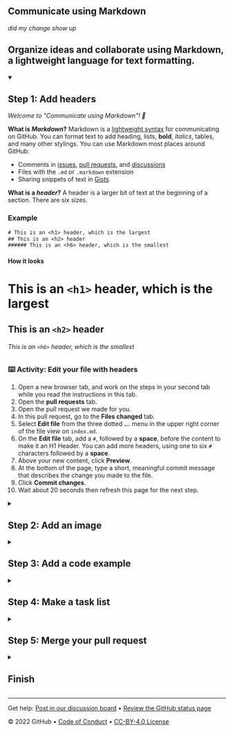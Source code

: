 <!--
  <<< # Author notes: Header of the course >>>
  Include a 1280×640 image, course title in sentence case, and a concise description in emphasis.
  In your repository settings: enable template repository, add your 1280×640 social image, auto delete head branches.
  Add your open source license, GitHub uses Creative Commons Attribution 4.0 International.
-->

## Communicate using Markdown
_*did my change show up*_


## Organize ideas and collaborate using Markdown, a lightweight language for text formatting.

<!--
  <<< Author notes: Start of the course >>>
  Include start button, a note about Actions minutes,
  and tell the learner why they should take the course.
  Each step should be wrapped in <details>/<summary>, with an `id` set.
  The start <details> should have `open` as well.
  Do not use quotes on the <details> tag attributes.
-->

<!--step0

GitHub is about more than code. It’s a platform for software collaboration, and Markdown is one of the most important ways developers can make their communication clear and organized in issues and pull requests. This course will walk you through creating and using headings more effectively, organizing thoughts in bulleted lists, and showing how much work you’ve completed with checklists. You can even use Markdown to add some depth to your work with the help of emoji, images, and links.

- **Who is this for**: New developers, new GitHub users, and students.
- **What you'll learn**: Use Markdown to add lists, images, and links in a comment or text file.
- **What you'll build**: We'll update a plain text file and add Markdown formatting, and you can use this file to start your own GitHub Pages site.
- **Prerequisites**: In this course you will work with pull requests as well as edit files. If these things aren't familiar to you, we recommend you take the [Introduction to GitHub](https://github.com/skills/introduction-to-github) course, first!
- **How long**: This course is five steps long and takes less than one hour to complete.

## How to start this course

1. Above these instructions, right-click **Use this template** and open the link in a new tab.
   ![Use this template](https://user-images.githubusercontent.com/1221423/169618716-fb17528d-f332-4fc5-a11a-eaa23562665e.png)
2. In the new tab, follow the prompts to create a new repository.
   - For owner, choose your personal account or an organization to host the repository.
   - We recommend creating a public repository—private repositories will [use Actions minutes](https://docs.github.com/en/billing/managing-billing-for-github-actions/about-billing-for-github-actions).
   ![Create a new repository](https://user-images.githubusercontent.com/1221423/169618722-406dc508-add4-4074-83f0-c7a7ad87f6f3.png)
3. After your new repository is created, wait about 20 seconds, then refresh the page. Follow the step-by-step instructions in the new repository's README.

endstep0-->

<!--
  <<< Author notes: Step 1 >>>
  Choose 3-5 steps for your course.
  The first step is always the hardest, so pick something easy!
  Link to docs.github.com for further explanations.
  Encourage users to open new tabs for steps!
-->

<details id=1 open>
<summary><h2>Step 1: Add headers</h2></summary>

_Welcome to "Communicate using Markdown"! :wave:_

**What is _Markdown_?** Markdown is a [lightweight syntax](https://docs.github.com/github/writing-on-github/getting-started-with-writing-and-formatting-on-github/basic-writing-and-formatting-syntax) for communicating on GitHub. You can format text to add heading, lists, **bold**, _italics_, tables, and many other stylings. You can use Markdown most places around GitHub:

- Comments in [issues](https://docs.github.com/issues/tracking-your-work-with-issues/about-issues), [pull requests](https://docs.github.com/pull-requests/collaborating-with-pull-requests/proposing-changes-to-your-work-with-pull-requests/about-pull-requests), and [discussions](https://docs.github.com/discussions/collaborating-with-your-community-using-discussions/about-discussions)
- Files with the `.md` or `.markdown` extension
- Sharing snippets of text in [Gists](https://docs.github.com/github/writing-on-github/editing-and-sharing-content-with-gists/creating-gists)

**What is a _header_?** A header is a larger bit of text at the beginning of a section. There are six sizes.

### Example

```txt
# This is an <h1> header, which is the largest
## This is an <h2> header
###### This is an <h6> header, which is the smallest
```

#### How it looks

# This is an `<h1>` header, which is the largest
## This is an `<h2>` header
###### This is an `<h6>` header, which is the smallest

### :keyboard: Activity: Edit your file with headers

1. Open a new browser tab, and work on the steps in your second tab while you read the instructions in this tab.
1. Open the **pull requests** tab.
1. Open the pull request we made for you.
1. In this pull request, go to the **Files changed** tab.
1. Select **Edit file** from the three dotted **...** menu in the upper right corner of the file view on `index.md`.
1. On the **Edit file** tab, add a `#`, followed by a **space**, before the content to make it an H1 Header. You can add more headers, using one to six `#` characters followed by a **space**.
1. Above your new content, click **Preview**.
1. At the bottom of the page, type a short, meaningful commit message that describes the change you made to the file.
1. Click **Commit changes**.
1. Wait about 20 seconds then refresh this page for the next step.

</details>

<!--
  <<< Author notes: Step 2 >>>
  Start this step by acknowledging the previous step.
  Define terms and link to docs.github.com.
-->

<details id=2>
<summary><h2>Step 2: Add an image</h2></summary>

_Great job adding headers to the file :sparkles:_

Let's add an image. Include descriptive text in the square brackets. This text is read aloud for people using screen readers. It's also shown at times when your image doesn't display, such as when there's a poor connection. You can see the syntax for images below:

### Example

```md
![Image of Yaktocat](https://octodex.github.com/images/yaktocat.png)
# Start learning markdown
##Add an image
![waterfall](this pc/pictures/waterfall/20190620_130621.jpg)
![opensource dog](http://www.publicdomainfiles.com/show_file.php?id=13958583025224)

```

#### How it looks

<img alt="Image of Yaktocat" src=https://octodex.github.com/images/yaktocat.png width=400>

### :keyboard: Activity: Adding an image

1. As you did before, edit the `index.md` file in this pull request.
1. In the file, add the correct Markdown for your image of choice. Don't forget to include alt-text!
1. Use the **Preview** tab to check your Markdown formatting.
1. Commit your changes.
1. Wait about 20 seconds then refresh this page for the next step.

</details>

<!--
  <<< Author notes: Step 3 >>>
  Start this step by acknowledging the previous step.
  Define terms and link to docs.github.com.
-->

<details id=3>
<summary><h2>Step 3: Add a code example</h2></summary>

_Great job adding an image to the file :tada:_

In addition to code blocks, some code blocks should be rendered differently depending on the language, such as JavaScript or command-line text.

### Example

<pre>
```
$ git init
Initialized empty Git repository in /Users/skills/Projects/recipe-repository/.git/
```
</pre>

#### How it looks

```
$ git init
Initialized empty Git repository in /Users/skills/Projects/recipe-repository/.git/
```

### :keyboard: Activity: Adding a code example

1. As you did before, edit the file in this pull request.
1. In the file, add the correct Markdown for a code example of your choice.
1. Use the **Preview** tab to check your Markdown formatting.
1. Commit your changes.
1. Wait about 20 seconds then refresh this page for the next step.

</details>

<!--
  <<< Author notes: Step 4 >>>
  Start this step by acknowledging the previous step.
  Define terms and link to docs.github.com.
-->

<details id=4>
<summary><h2>Step 4: Make a task list</h2></summary>

_Great job adding a code example to the file :partying_face:_

**What is a _task list_?** A task list creates checkboxes to check off. They're very useful for tracking issues and pull requests. If you include a task list in the body of an issue or pull request, you'll see a progress indicator in your issue list. The syntax for task lists is very specific. Be sure to include the spaces where required, or else they won't render.

### Example

```
- [x] List syntax is required
- [x] This item is complete
- [ ] This item is not complete
```

#### How it looks

- [x] List syntax is required
- [x] This item is complete
- [ ] This item is not complete

### :keyboard: Activity: Add a task list

GitHub Actions went ahead and made a branch and a pull request for you. So you'll need to add to the file we've created in the branch, and we will check your work as you work through this course!

1. Return to your pull request.
1. Use Markdown to create a task list. Here is an example:

   ```md
   - [ ] Turn on GitHub Pages
   - [ ] Outline my portfolio
   - [ ] Introduce myself to the world
   ```

   Remember, a task list starts with the syntax `- [ ]` and then the task list item. The formatting is specific!

1. Use the **Preview** tab to check your Markdown formatting.
1. Commit the changes to the file.
1. Wait about 20 seconds then refresh this page for the next step.

</details>

<!--
  <<< Author notes: Step 5 >>>
  Start this step by acknowledging the previous step.
  Define terms and link to docs.github.com.
-->

<details id=5>
<summary><h2>Step 5: Merge your pull request</h2></summary>

_Great job adding a task list to the file :heart:_

You can now [merge](https://docs.github.com/get-started/quickstart/github-glossary#merge) your pull request!

### :keyboard: Activity: Merge your pull request

1. Click **Merge pull request**.
1. Wait about 20 seconds then refresh this page for the next step.

</details>

<!--
  <<< Author notes: Finish >>>
  Review what we learned, ask for feedback, provide next steps.
-->

<details id=X>
<summary><h2>Finish</h2></summary>

_Congratulations friend, you've completed this course!_

<img src=https://octodex.github.com/images/welcometocat.png alt=celebrate width=300 align=right>

Here's a recap of all the tasks you've accomplished in your repository:

1. You learned about Markdown, headings, images, code examples, and task lists.
1. You created and merged a Markdown file.
1. You learned an essential GitHub skill. 🎉

### What's next?

- You can enable GitHub Pages and see your Markdown file as a website!
  1. Under your repository name at the upper right, click :gear: **Settings**.
  1. Then on the lower left, click **Pages**.
  1. In the **GitHub Pages** section, use the **Source** drop-down menu to select `main` as your GitHub Pages publishing source.
  1. Click the **Save** button.
  1. Wait about 30 seconds then refresh the page. When you see "Your site is published at ..." you can click on the link to see your published site.
- Learn more about [Markdown](https://docs.github.com/github/writing-on-github).
- We'd love to hear what you thought of this course [in our discussion board](https://github.com/skills/.github/discussions)
- [Take another GitHub Skills course](https://github.com/skills).
- [Read the GitHub Getting Started docs](https://docs.github.com/get-started).
- To find projects to contribute to, check out [GitHub Explore](https://github.com/explore).

</details>

<!--
  <<< Author notes: Footer >>>
  Add a link to get support, GitHub status page, code of conduct, license link.
-->

---

Get help: [Post in our discussion board](https://github.com/skills/.github/discussions) &bull; [Review the GitHub status page](https://www.githubstatus.com/)

&copy; 2022 GitHub &bull; [Code of Conduct](https://www.contributor-covenant.org/version/2/1/code_of_conduct/code_of_conduct.md) &bull; [CC-BY-4.0 License](https://creativecommons.org/licenses/by/4.0/legalcode)
